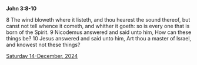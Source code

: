 **John 3:8-10**

8 The wind bloweth where it listeth, and thou hearest the sound thereof, but canst not tell whence it cometh, and whither it goeth: so is every one that is born of the Spirit. 9 Nicodemus answered and said unto him, How can these things be? 10 Jesus answered and said unto him, Art thou a master of Israel, and knowest not these things?

[Saturday 14-December, 2024](https://getbible.net/kjv/John/3/8-10)
